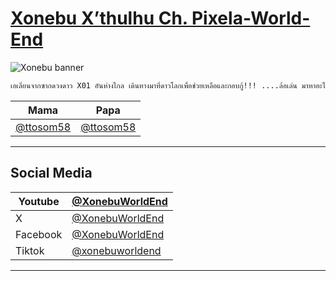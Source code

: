 # [Xonebu X’thulhu Ch. Pixela-World-End](https://www.youtube.com/@XonebuWorldEnd)

![Xonebu banner](https://scontent.fbkk5-4.fna.fbcdn.net/v/t39.30808-6/442465916_122146084340215440_5182251076865264948_n.png?_nc_cat=110&ccb=1-7&_nc_sid=5f2048&_nc_ohc=hHldmV_IUYYQ7kNvgFNrqFc&_nc_ht=scontent.fbkk5-4.fna&oh=00_AYBx-HX9d_c5zlDQPL8doO7muYQTgXZeZYOev44NGYWAQg&oe=66606357)

```txt
เอเลี่ยนจากซากดวงดาว X01 อันห่างไกล เดินทางมาที่ดาวโลกเพื่อช่วยเหลือและกอบกู้!!! ....ล้อเล่น มาหาอะไรทำเฉยๆค่ะ อวกาศมันน่าเบื่อ 
```

|Mama|Papa|
|---|---|
|[@ttosom58](https://x.com/ttosom58)|[@ttosom58](https://x.com/ttosom58)|

---

## Social Media

|Youtube|[@XonebuWorldEnd](https://www.youtube.com/@XonebuWorldEnd)|
|---|---|
|X|[@XonebuWorldEnd](https://x.com/XonebuWorldEnd)|
|Facebook|[@XonebuWorldEnd](https://www.facebook.com/XonebuWorldEnd)|
|Tiktok|[@xonebuworldend](https://tiktok.com/@xonebuworldend)|

---
